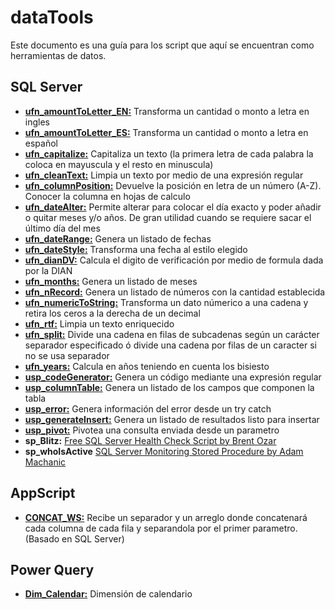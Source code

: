 # dataTools

Este documento es una guía para los script que aquí se encuentran como herramientas de datos.


## SQL Server

 - **[ufn_amountToLetter_EN:](SQL%20Server/Scalar%20Functions/ufn_amountToLetter_EN.sql)** Transforma un cantidad o monto a letra en ingles
 - **[ufn_amountToLetter_ES:](SQL%20Server/Scalar%20Functions/ufn_amountToLetter_ES.sql)** Transforma un cantidad o monto a letra en español
 - **[ufn_capitalize:](SQL%20Server/Scalar%20Functions/ufn_capitalize.sql)** Capitaliza un texto (la primera letra de cada palabra la coloca en mayuscula y el resto en minuscula)
 - **[ufn_cleanText:](SQL%20Server/Scalar%20Functions/ufn_cleanText.sql)** Limpia un texto por medio de una expresión regular
 - **[ufn_columnPosition:](SQL%20Server/Scalar%20Functions/ufn_columnPosition.sql)** Devuelve la posición en letra de un número (A-Z). Conocer la columna en hojas de calculo
 - **[ufn_dateAlter:](SQL%20Server/Scalar%20Functions/ufn_dateAlter.sql)** Permite alterar para colocar el día exacto y poder añadir o quitar meses y/o años. De gran utilidad cuando se requiere sacar el último día del mes
 - **[ufn_dateRange:](SQL%20Server/Table-Valued%20Function/ufn_dateRange.sql)** Genera un listado de fechas
 - **[ufn_dateStyle:](SQL%20Server/Scalar%20Functions/ufn_dateStyle.sql)** Transforma una fecha al estilo elegido
 - **[ufn_dianDV:](SQL%20Server/Scalar%20Functions/ufn_dianDV.sql)** Calcula el digito de verificación por medio de formula dada por la DIAN
 - **[ufn_months:](SQL%20Server/Table-Valued%20Function/ufn_months.sql)** Genera un listado de meses
 - **[ufn_nRecord:](SQL%20Server/Table-Valued%20Function/ufn_nRecord.sql)** Genera un listado de números con la cantidad establecida
 - **[ufn_numericToString:](SQL%20Server/Scalar%20Functions/ufn_numericToString.sql)** Transforma un dato númerico a una cadena y retira los ceros a la derecha de un decimal
 - **[ufn_rtf:](SQL%20Server/Scalar%20Functions/ufn_rtf.sql)** Limpia un texto enriquecido
 - **[ufn_split:](SQL%20Server/Table-Valued%20Function/ufn_split.sql)** Divide una cadena en filas de subcadenas según un carácter separador especificado ó divide una cadena por filas de un caracter si no se usa separador
 - **[ufn_years:](SQL%20Server/Scalar%20Functions/ufn_years.sql)** Calcula en años teniendo en cuenta los bisiesto
 - **[usp_codeGenerator:](SQL%20Server/Stored%20Procedure/usp_codeGenerator.sql)** Genera un código mediante una expresión regular
 - **[usp_columnTable:](SQL%20Server/Stored%20Procedure/usp_columnTable.sql)** Genera un listado de los campos que componen la tabla
 - **[usp_error:](SQL%20Server/Stored%20Procedure/usp_error.sql)** Genera información del error desde un try catch
 - **[usp_generateInsert:](SQL%20Server/Stored%20Procedure/usp_generateInsert.sql)** Genera un listado de resultados listo para insertar
 - **[usp_pivot:](SQL%20Server/Stored%20Procedure/usp_pivot.sql)** Pivotea una consulta enviada desde un parametro
 - **sp_Blitz:** [Free SQL Server Health Check Script by Brent Ozar](https://www.brentozar.com/blitz/)
 - **sp_whoIsActive** [SQL Server Monitoring Stored Procedure by Adam Machanic](http://whoisactive.com/)


## AppScript

 - **[CONCAT_WS:](AppScript/CONCAT_WS.js)** Recibe un separador y un arreglo donde concatenará cada columna de cada fila y separandola por el primer parametro. (Basado en SQL Server)


## Power Query

 - **[Dim_Calendar:](Power%20Query/Dim_Calendar.pq)** Dimensión de calendario
